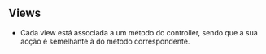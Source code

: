 ## Views
  * Cada view está associada a um método do controller, sendo que a sua acção é semelhante à do metodo correspondente.